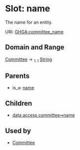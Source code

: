
# Slot: name


The name for an entity.

URI: [GHGA:committee_name](https://w3id.org/GHGA/committee_name)


## Domain and Range

[Committee](Committee.md) &#8594;  <sub>1..1</sub> [String](types/String.md)

## Parents

 *  is_a: [name](name.md)

## Children

 *  [data access committee➞name](data_access_committee_name.md)

## Used by

 * [Committee](Committee.md)
